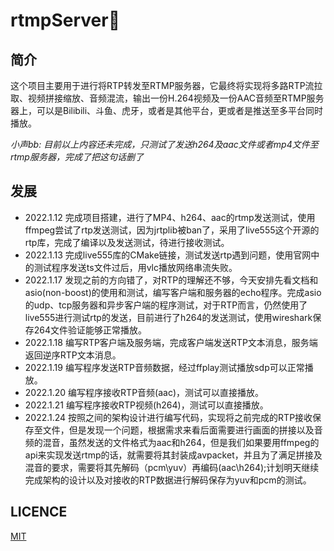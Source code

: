 # rtmpServer🐥

## 简介
这个项目主要用于进行将RTP转发至RTMP服务器，它最终将实现将多路RTP流拉取、视频拼接缩放、音频混流，输出一份H.264视频及一份AAC音频至RTMP服务器上，可以是Bilibili、斗鱼、虎牙，或者是其他平台，更或者是推送至多平台同时播放。

*小声bb: 目前以上内容还未完成，只测试了发送h264及aac文件或者mp4文件至rtmp服务器，完成了把这句话删了*

## 发展

- 2022.1.12 完成项目搭建，进行了MP4、h264、aac的rtmp发送测试，使用ffmpeg尝试了rtp发送测试，因为jrtplib被ban了，采用了live555这个开源的rtp库，完成了编译以及发送测试，待进行接收测试。
- 2022.1.13 完成live555库的CMake链接，测试发送rtp遇到问题，使用官网中的测试程序发送ts文件过后，用vlc播放网络串流失败。
- 2022.1.17 发现之前的方向错了，对RTP的理解还不够，今天安排先看文档和asio(non-boost)的使用和测试，编写客户端和服务器的echo程序。完成asio的udp、tcp服务器和异步客户端的程序测试，对于RTP而言，仍然使用了live555进行测试rtp的发送，目前进行了h264的发送测试，使用wireshark保存264文件验证能够正常播放。
- 2022.1.18 编写RTP客户端及服务端，完成客户端发送RTP文本消息，服务端返回逆序RTP文本消息。
- 2022.1.19 编写程序发送RTP音频数据，经过ffplay测试播放sdp可以正常播放。
- 2022.1.20 编写程序接收RTP音频(aac)，测试可以直接播放。
- 2022.1.21 编写程序接收RTP视频(h264)，测试可以直接播放。
- 2022.1.24 按照之间的架构设计进行编写代码，实现将之前完成的RTP接收保存至文件，但是发现一个问题，根据需求来看后面需要进行画面的拼接以及音频的混音，虽然发送的文件格式为aac和h264，但是我们如果要用ffmpeg的api来实现发送rtmp的话，就需要将其封装成avpacket，并且为了满足拼接及混音的要求，需要将其先解码（pcm\yuv）再编码(aac\h264);计划明天继续完成架构的设计以及对接收的RTP数据进行解码保存为yuv和pcm的测试。
## LICENCE
[MIT](https://github.com/AstroYoung617/rtmpServer/blob/main/LICENSE)
